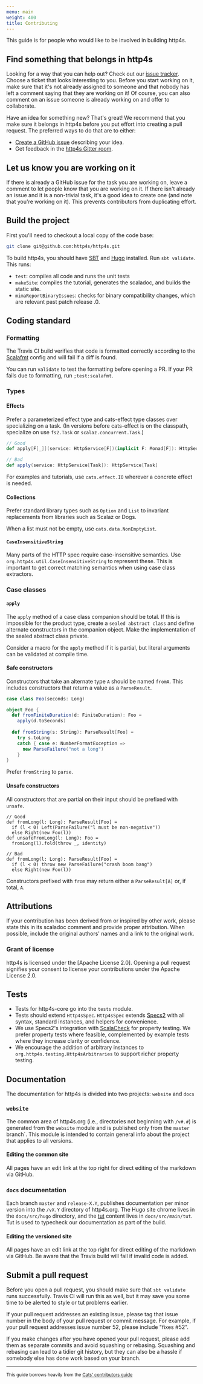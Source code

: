 ```yaml
---
menu: main
weight: 400
title: Contributing
---
```


This guide is for people who would like to be involved in building
http4s.

## Find something that belongs in http4s

Looking for a way that you can help out? Check out our [issue
tracker].  Choose a ticket that looks interesting to you.  Before you
start working on it, make sure that it's not already assigned to
someone and that nobody has left a comment saying that they are
working on it!  Of course, you can also comment on an issue someone is
already working on and offer to collaborate.

[issue tracker]: https://github.com/http4s/http4s/issues

Have an idea for something new? That's great! We recommend that you
make sure it belongs in http4s before you put effort into creating a
pull request. The preferred ways to do that are to either:

* [Create a GitHub issue] describing your idea.
* Get feedback in the [http4s Gitter room].

[Create a GitHub issue]: https://github.com/http4s/http4s/issues/new
[http4s Gitter room]: https://gitter.im/http4s/http4s

## Let us know you are working on it

If there is already a GitHub issue for the task you are working on,
leave a comment to let people know that you are working on it. If
there isn't already an issue and it is a non-trivial task, it's a good
idea to create one (and note that you're working on it). This prevents
contributors from duplicating effort.

## Build the project

First you'll need to checkout a local copy of the code base:

```sh
git clone git@github.com:http4s/http4s.git
```

To build http4s, you should have [SBT] and [Hugo] installed.  Run `sbt validate`.
This runs:

* `test`: compiles all code and runs the unit tests
* `makeSite`: compiles the tutorial, generates the scaladoc, and
  builds the static site.
* `mimaReportBinaryIssues`: checks for binary compatibility changes,
  which are relevant past patch release .0.
  
[SBT]: http://www.scala-sbt.org/0.13/tutorial/Setup.html
[Hugo]: https://gohugo.io/getting-started/installing/

## Coding standard

### Formatting

The Travis CI build verifies that code is formatted correctly
according to the [Scalafmt] config and will fail if a diff is found.

You can run `validate` to test the formatting before opening a PR.  If
your PR fails due to formatting, run `;test:scalafmt`.

[Scalafmt]: http://scalameta.org/scalafmt/

### Types

#### Effects

Prefer a parameterized effect type and cats-effect type classes over
specializing on a task. (In versions before cats-effect is on the classpath,
specialize on use `fs2.Task` or `scalaz.concurrent.Task`.)

```scala
// Good
def apply[F[_]](service: HttpService[F])(implicit F: Monad[F]): HttpService[F]

// Bad
def apply(service: HttpService[Task]): HttpService[Task]
```

For examples and tutorials, use `cats.effect.IO` wherever a concrete effect is
needed.

#### Collections

Prefer standard library types such as `Option` and `List` to invariant
replacements from libraries such as Scalaz or Dogs.

When a list must not be empty, use `cats.data.NonEmptyList`.

#### `CaseInsensitiveString`

Many parts of the HTTP spec require case-insensitive semantics. Use
`org.http4s.util.CaseInsensitiveString` to represent these. This is important to
get correct matching semantics when using case class extractors.

### Case classes

#### `apply`

The `apply` method of a case class companion should be total. If this is
impossible for the product type, create a `sealed abstract class` and define
alternate constructors in the companion object. Make the implementation of the
sealed abstract class private.

Consider a macro for the `apply` method if it is partial, but literal arguments
can be validated at compile time.

#### Safe constructors

Constructors that take an alternate type `A` should be named `fromA`. This
includes constructors that return a value as a `ParseResult`.

```scala
case class Foo(seconds: Long)

object Foo {
  def fromFiniteDuration(d: FiniteDuration): Foo =
    apply(d.toSeconds)
    
  def fromString(s: String): ParseResult[Foo] =
    try s.toLong
    catch { case e: NumberFormatException => 
      new ParseFailure("not a long") 
    }
}
```

Prefer `fromString` to `parse`.

#### Unsafe constructors

All constructors that are partial on their input should be prefixed with `unsafe`.

```
// Good
def fromLong(l: Long): ParseResult[Foo] =
  if (l < 0) Left(ParseFailure("l must be non-negative"))
  else Right(new Foo(l))
def unsafeFromLong(l: Long): Foo = 
  fromLong(l).fold(throw _, identity)

// Bad
def fromLong(l: Long): ParseResult[Foo] =
  if (l < 0) throw new ParseFailure("crash boom bang")
  else Right(new Foo(l))
```

Constructors prefixed with `from` may return either a `ParseResult[A]` or, if
total, `A`.

## Attributions

If your contribution has been derived from or inspired by other work,
please state this in its scaladoc comment and provide proper
attribution.  When possible, include the original authors' names and a
link to the original work.

### Grant of license

http4s is licensed under the [Apache License 2.0]. Opening a pull
request signifies your consent to license your contributions under the
Apache License 2.0.

## Tests

* Tests for http4s-core go into the `tests` module.
* Tests should extend `Http4sSpec`.  `Http4sSpec` extends [Specs2]
  with all syntax, standard instances, and helpers for convenience.
* We use Specs2's integration with [ScalaCheck] for property testing.
  We prefer property tests where feasible, complemented by example
  tests where they increase clarity or confidence.
* We encourage the addition of arbitrary instances to
  `org.http4s.testing.Http4sArbitraries` to support richer property
  testing.

[Specs2]: https://etorreborre.github.io/specs2/
[ScalaCheck]: https://www.scalacheck.org/

## Documentation

The documentation for http4s is divided into two projects: `website`
and `docs`

### `website`

The common area of http4s.org (i.e., directories not beginning with
`/v#.#`) is generated from the `website` module and is published only
from the `master` branch`.  This module is intended to contain general
info about the project that applies to all versions.

#### Editing the common site

All pages have an edit link at the top right for direct editing of the
markdown via GitHub.

### `docs` documentation

Each branch `master` and `release-X.Y`, publishes documentation per
minor version into the `/vX.Y` directory of http4s.org.  The Hugo site
chrome lives in the `docs/src/hugo` directory, and the [tut] content
lives in `docs/src/main/tut`.  Tut is used to typecheck our
documentation as part of the build.

#### Editing the versioned site

All pages have an edit link at the top right for direct editing of the
markdown via GitHub.  Be aware that the Travis build will fail if invalid
code is added.

[tut]: https://github.com/tpolecat/tut

## Submit a pull request

Before you open a pull request, you should make sure that `sbt
validate` runs successfully. Travis CI will run this as well, but it
may save you some time to be alerted to style or tut problems earlier.

If your pull request addresses an existing issue, please tag that
issue number in the body of your pull request or commit message. For
example, if your pull request addresses issue number 52, please
include "fixes #52".

If you make changes after you have opened your pull request, please
add them as separate commits and avoid squashing or
rebasing. Squashing and rebasing can lead to a tidier git history, but
they can also be a hassle if somebody else has done work based on your
branch.

<hr />

<small class="text-muted">This guide borrows heavily from the [Cats'
contributors guide]</small>

[Cats' contributors guide]: https://github.com/typelevel/cats/blob/master/CONTRIBUTING.md
